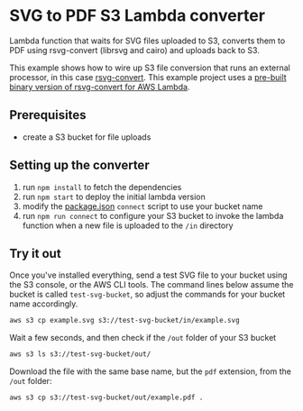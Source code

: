 # SVG to PDF S3 Lambda converter

Lambda function that waits for SVG files uploaded to S3, converts them to PDF using rsvg-convert (librsvg and cairo) and uploads back to S3. 

This example shows how to wire up S3 file conversion that runs an external processor, in this case [rsvg-convert](http://live.gnome.org/LibRsvg). This example project uses a [pre-built binary version of rsvg-convert for AWS Lambda](https://github.com/claudiajs/rsvg-convert-aws-lambda-binary). 

## Prerequisites

* create a S3 bucket for file uploads

## Setting up the converter

1. run `npm install` to fetch the dependencies
2. run `npm start` to deploy the initial lambda version
3. modify the [package.json](package.json) `connect` script to use your bucket name
4. run `npm run connect` to configure your S3 bucket to invoke the lambda function when a new file is uploaded to the `/in` directory

## Try it out

Once you've installed everything, send a test SVG file to your bucket using the S3 console, or the AWS CLI tools. The command lines below assume the bucket is called `test-svg-bucket`, so adjust the commands for your bucket name accordingly.

```bash
aws s3 cp example.svg s3://test-svg-bucket/in/example.svg
```

Wait a few seconds, and then check if the `/out` folder of your S3 bucket

```bash
aws s3 ls s3://test-svg-bucket/out/
```

Download the file with the same base name, but the `pdf` extension, from the `/out` folder:

```bash
aws s3 cp s3://test-svg-bucket/out/example.pdf .
```

